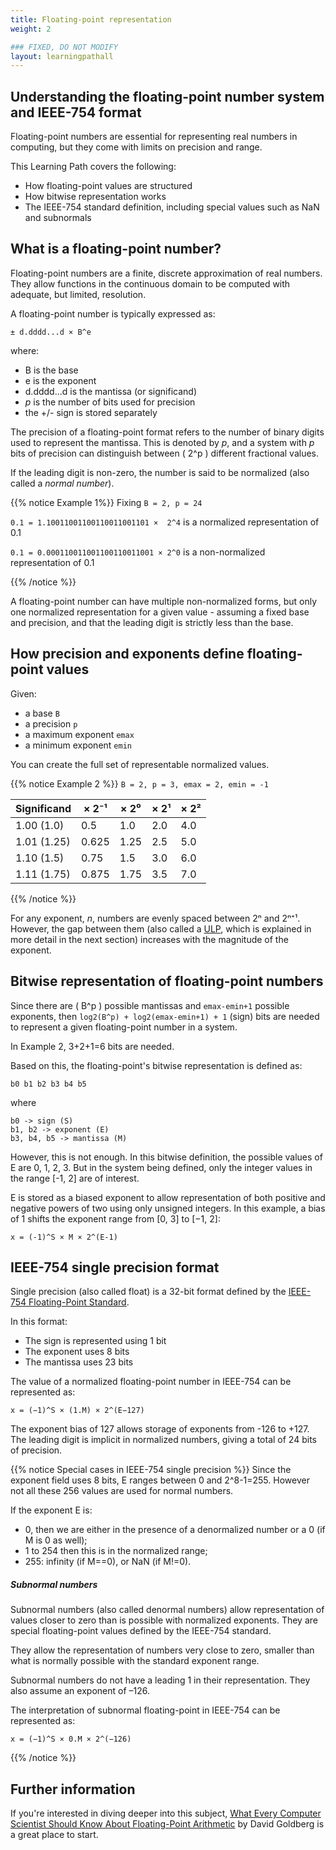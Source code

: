 ```yaml
---
title: Floating-point representation
weight: 2

### FIXED, DO NOT MODIFY
layout: learningpathall
---
```


##  Understanding the floating-point number system and IEEE-754 format

Floating-point numbers are essential for representing real numbers in computing, but they come with limits on precision and range. 

This Learning Path covers the following:

* How floating-point values are structured
* How bitwise representation works
* The IEEE-754 standard definition, including special values such as NaN and subnormals

## What is a floating-point number?

Floating-point numbers are a finite, discrete approximation of real numbers. They allow functions in the continuous domain to be computed with adequate, but limited, resolution.

A floating-point number is typically expressed as:

```output
± d.dddd...d × B^e
```

where:
* B is the base
* e is the exponent
* d.dddd...d is the mantissa (or significand)
* *p* is the number of bits used for precision
* the +/- sign is stored separately

The precision of a floating-point format refers to the number of binary digits used to represent the mantissa. This is denoted by *p*, and a system with *p* bits of precision can distinguish between \( 2^p \) different fractional values.

If the leading digit is non-zero, the number is said to be normalized (also called a *normal number*).

{{% notice Example 1%}}
Fixing `B = 2, p = 24`

`0.1 = 1.10011001100110011001101 ×  2^4` is a normalized representation of 0.1

`0.1 = 0.000110011001100110011001 × 2^0` is a non-normalized representation of 0.1

{{% /notice %}}

A floating-point number can have multiple non-normalized forms, but only one normalized representation for a given value - assuming a fixed base and precision, and that the leading digit is strictly less than the base.

## How precision and exponents define floating-point values

Given:

* a base `B`
* a precision `p`
* a maximum exponent `emax`
* a minimum exponent `emin`

You can create the full set of representable normalized values.

{{% notice Example 2 %}}
`B = 2, p = 3, emax = 2, emin = -1`

| Significand | × 2⁻¹ | × 2⁰ | × 2¹ | × 2² |
|-------------|-------|------|------|------|
| 1.00 (1.0)  | 0.5   | 1.0  | 2.0  | 4.0  |
| 1.01 (1.25) | 0.625 | 1.25 | 2.5  | 5.0  |
| 1.10 (1.5)  | 0.75  | 1.5  | 3.0  | 6.0  |
| 1.11 (1.75) | 0.875 | 1.75 | 3.5  | 7.0  |


{{% /notice %}}

For any exponent, *n*, numbers are evenly spaced between 2ⁿ and 2ⁿ⁺¹. However, the gap between them (also called a [ULP](/learning-paths/servers-and-cloud-computing/multi-accuracy-libamath/ulp/), which is explained in more detail in the next section) increases with the magnitude of the exponent.

## Bitwise representation of floating-point numbers

Since there are \( B^p \) possible mantissas and `emax-emin+1` possible exponents, then `log2(B^p) + log2(emax-emin+1) + 1` (sign) bits are needed to represent a given floating-point number in a system.

In Example 2, 3+2+1=6 bits are needed.

Based on this, the floating-point's bitwise representation is defined as: 

```
b0 b1 b2 b3 b4 b5
```

where

```output
b0 -> sign (S)
b1, b2 -> exponent (E)
b3, b4, b5 -> mantissa (M)
```

However, this is not enough. In this bitwise definition, the possible values of E are 0, 1, 2, 3.
But in the system being defined, only the integer values in the range [-1, 2] are of interest.

 E is stored as a biased exponent to allow representation of both positive and negative powers of two using only unsigned integers. In this example, a bias of 1 shifts the exponent range from [0, 3] to [−1, 2]:

```output
x = (-1)^S × M × 2^(E-1)
```

## IEEE-754 single precision format

Single precision (also called float) is a 32-bit format defined by the [IEEE-754 Floating-Point Standard](https://ieeexplore.ieee.org/document/8766229).

In this format:

* The sign is represented using 1 bit
* The exponent uses 8 bits 
* The mantissa uses 23 bits

The value of a normalized floating-point number in IEEE-754 can be represented as:

```output
x = (−1)^S × (1.M) × 2^(E−127)
```

The exponent bias of 127 allows storage of exponents from -126 to +127. The leading digit is implicit in normalized numbers, giving a total of 24 bits of precision. 

{{% notice Special cases in IEEE-754 single precision %}}
Since the exponent field uses 8 bits, E ranges between 0 and 2^8-1=255. However not all these 256 values are used for normal numbers.

If the exponent E is:
* 0, then we are either in the presence of a denormalized number or a 0 (if M is 0 as well);
* 1 to 254 then this is in the normalized range;
* 255: infinity (if M==0), or NaN (if M!=0).

##### Subnormal numbers 

Subnormal numbers (also called denormal numbers)  allow representation of values closer to zero than is possible with normalized exponents. They are special floating-point values defined by the IEEE-754 standard.

They allow the representation of numbers very close to zero, smaller than what is normally possible with the standard exponent range.

Subnormal numbers do not have a leading 1 in their representation. They also assume an exponent of –126.

The interpretation of subnormal floating-point in IEEE-754 can be represented as:

```
x = (−1)^S × 0.M × 2^(−126)
```

<!-- ### Subnormal numbers

Subnormal numbers (also called denormal numbers) are special floating-point values defined by the IEEE-754 standard.
They allow the representation of numbers closer to zero than any normalized float:

* Subnormal numbers do not have a leading 1 in their representation. 
* They assume the exponent is fixed at −126.
* Interpretation:

x = (−1)^s × 0.M × 2^(−126)

These values fill the underflow gap between 0 and the smallest normalized float.

-->

<!-- | Significand | 0.? × 2⁻¹ | 1.? × 2⁻¹ | 1.? × 2⁰ | 1.? × 2¹ | 1.? × 2² |
|-------------|-----------|-----------|----------|----------|----------|
| 00 (1.0)    | 0         | 0.5       | 1.0      | 2.0      | 4.0      |
| 01 (1.25)   | 0.125     | 0.625     | 1.25     | 2.5      | 5.0      |
| 10 (1.5)    | 0.25      | 0.75      | 1.5      | 3.0      | 6.0      |
| 11 (1.75)   | 0.375     | 0.875     | 1.75     | 3.5      | 7.0      |  -->
{{% /notice %}}

## Further information

If you're interested in diving deeper into this subject, [What Every Computer Scientist Should Know About Floating-Point Arithmetic](https://docs.oracle.com/cd/E19957-01/806-3568/ncg_goldberg.html) by David Goldberg is a great place to start.
